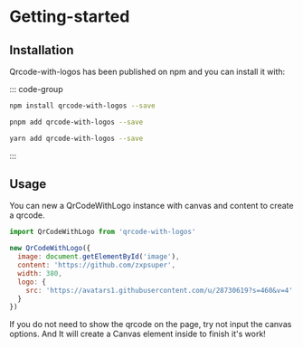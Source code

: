 # Getting-started

## Installation

Qrcode-with-logos has been published on npm and you can install it with:

::: code-group

```sh [npm]
npm install qrcode-with-logos --save
```

```sh [pnpm]
pnpm add qrcode-with-logos --save
```

```sh [yarn]
yarn add qrcode-with-logos --save
```

:::

## Usage

You can new a QrCodeWithLogo instance with canvas and content to create a qrcode.

```js
import QrCodeWithLogo from 'qrcode-with-logos'

new QrCodeWithLogo({
  image: document.getElementById('image'),
  content: 'https://github.com/zxpsuper',
  width: 380,
  logo: {
    src: 'https://avatars1.githubusercontent.com/u/28730619?s=460&v=4'
  }
})
```

If you do not need to show the qrcode on the page, try not input the canvas options. And It will create a Canvas element inside to finish it's work!

<Tongji/>
